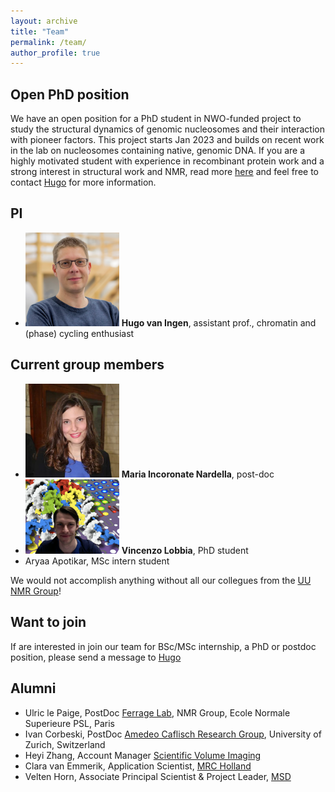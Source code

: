 ```yaml
---
layout: archive
title: "Team"
permalink: /team/
author_profile: true
---
```


Open PhD position
----
We have an open position for a PhD student in NWO-funded project to study the structural dynamics of genomic nucleosomes and their interaction with pioneer factors.
This project starts Jan 2023 and builds on recent work in the lab on nucleosomes containing native, genomic DNA. 
If you are a highly motivated student with experience in recombinant protein work and a strong interest in structural work and NMR, read more [here](images/PhD-position-PioneeringGenomicNucleosomes.pdf) and feel free to contact [Hugo](mailto:h.vaningen@uu.nl) for more information. 

PI
---

* <img src="/images/hugo.png" alt="Hugo" width="150"/> **Hugo van Ingen**, assistant prof., chromatin and (phase) cycling enthusiast


Current group members
-------------------------------------------------

* <img src="/images/maria.jpg" alt="Maria" width="150"/> **Maria Incoronate Nardella**, post-doc
* <img src="/images/vincenzo.png" alt="Vincenzo" width="150"/> **Vincenzo Lobbia**, PhD student
* Aryaa Apotikar, MSc intern student

We would not accomplish anything without all our collegues from the [UU NMR Group](https://www.uu.nl/en/research/nmr/people)!

Want to join
-----------------------------------

If are interested in join our team for BSc/MSc internship, a PhD or postdoc position, please send a message to [Hugo](mailto:h.vaningen@uu.nl)

Alumni
------

* Ulric le Paige, PostDoc [Ferrage Lab](https://www.chimie.ens.fr/recherche/laboratoire-lbm/structure-and-dynamics-of-biomolecules/), NMR Group, Ecole Normale Superieure PSL, Paris
* Ivan Corbeski, PostDoc [Amedeo Caflisch Research Group](http://www.biochem-caflisch.uzh.ch), University of Zurich, Switzerland
* Heyi Zhang, Account Manager [Scientific Volume Imaging](https://svi.nl/HomePage)
* Clara van Emmerik, Application Scientist, [MRC Holland](https://www.mrcholland.com)
* Velten Horn, Associate Principal Scientist & Project Leader, [MSD](https://msd.nl)

